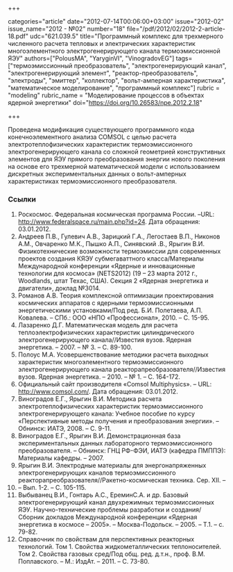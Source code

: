 +++

categories="article"
date="2012-07-14T00:06:00+03:00"
issue="2012-02"
issue_name="2012 - №02"
number="18"
file="/pdf/2012/02/2012-2-article-18.pdf"
udc="621.039.5"
title="Программный комплекс для трехмерного численного расчета тепловых и электрических характеристик многоэлементного электрогенерирующего канала термоэмиссионной ЯЭУ"
authors=["PolousMA", "YaryginVI", "VinogradovEG"]
tags=["термоэмиссионный преобразователь", "электрогенерирующий канал", "электрогенерирующий элемент", "реактор-преобразователь", "электроды", "эмиттер", "коллектор", "вольт-амперная характеристика", "математическое моделирование", "программный комплекс"]
rubric = "modeling"
rubric_name = "Моделирование процессов в объектах ядерной энергетики"
doi="https://doi.org/10.26583/npe.2012.2.18"

+++

Проведена модификация существующего программного кода конечноэлементного анализа COMSOL с целью расчета электротеплофизических характеристик термоэмиссионного электрогенерирующего канала со сложной геометрией конструктивных элементов для ЯЭУ прямого преобразования энергии нового поколения на основе его трехмерной математической модели с использованием дискретных экспериментальных данных о вольт-амперных характеристиках термоэмиссионного преобразователя.

### Ссылки

1. Роскосмос. Федеральная космическая программа России. –URL: http://www.federalspace.ru/main.php?id=24. Дата обращения: 03.01.2012.
2. Андреев П.В., Гулевич А.В., Зарицкий Г.А., Легостаев В.П., Никонов А.М., Овчаренко М.К., Пышко А.П., Синявский .В., Ярыгин В.И. Физикотехнические возможности термоэмиссии для современных проектов создания КЯЭУ субмегаваттного класса/Материалы Международной конференции «Ядерные и инновационные технологии для космоса» (NETS2012) (19 – 23 марта 2012 г., Woodlands, штат Техас, США). Секция 2 «Ядерная энергетика и двигатели», доклад №3014.
3. Романов А.В. Теория комплексной оптимизации проектирования космических аппаратов с ядерными термоэмиссионными энергетическими установками/Под ред. Б.И. Полетаева, А.П. Ковалева. – СПб.: ООО «НПО «Профессионал», 2010. – С. 15-95.
4. Лазаренко Д.Г. Математическая модель для расчета теплоэлектрофизических характеристик цилиндрического электрогенерирующего канала//Известия вузов. Ядерная энергетика. – 2007. – № 3. – С. 89-100.
5. Полоус М.А. Усовершенствование методики расчета выходных характеристик многоэлементного термоэмиссионного электрогенерирующего канала реакторапреобразователя//Известия вузов. Ядерная энергетика. – 2010. – № 1. – С. 164-172.
6. Официальный сайт производителя «Comsol Multiphysics». – URL: http://www.comsol.com/. Дата обращения: 03.01.2012.
7. Виноградов Е.Г., Ярыгин В.И. Методика расчета электротеплофизических характеристик термоэмиссионного электрогенерирующего канала: Учебное пособие по курсу «Перспективные методы получения и преобразования энергии». – Обнинск: ИАТЭ, 2008. – С. 9-11.
8. Виноградов Е.Г., Ярыгин В.И. Демонстрационная база экспериментальных данных лабораторного термоэмиссионного преобразователя. – Обнинск: ГНЦ РФ-ФЭИ, ИАТЭ (кафедра ПМППЭ): Материалы кафедры. – 2007.
9. Ярыгин В.И. Электродные материалы для энергонапряженных электрогенерирующих каналов термоэмиссионного реакторапреобразователя//Ракетно-космическая техника. Сер. XII. –
1998. – Вып. 1-2. – С. 105-115.
10. Выбыванец В.И., Гонтарь А.С., ЕреминС.А. и др. Базовый электрогенерирующий канал двухрежимных термоэмиссионных ЯЭУ. Научно-технические проблемы разработки и создания/ Сборник докладов Международной конференции «Ядерная энергетика в космосе – 2005». – Москва-Подольск. – 2005. – Т.1. – с. 79-82.
11. Справочник по свойствам для перспективных реакторных технологий. Том 1. Свойства жидкометаллических теплоносителей. Том 2. Свойства газовых сред/Под общ. ред. д.т.н., проф. В.М. Поплавского. – М.: ИздАт. – 2011. – С. 73-80.